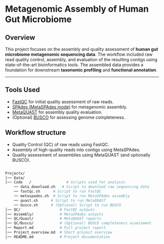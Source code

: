 # Metagenomic Assembly of Human Gut Microbiome

## Overview

This project focuses on the assembly and quality assessment of **human gut microbiome metagenomic sequencing data**. The workflow included raw read quality control, assembly, and evaluation of the resulting contigs using state-of-the-art bioinformatics tools. The assembled data provides a foundation for downstream **taxonomic profiling** and **functional annotation**.

---

## Tools Used

- [FastQC](https://www.bioinformatics.babraham.ac.uk/projects/fastqc/) for initial quality assessment of raw reads.
- [SPAdes (MetaSPAdes mode)](https://github.com/ablab/spades) for metagenomic assembly.
- [MetaQUAST](https://quast.sourceforge.net/) for assembly quality evaluation.
- (Optional) [BUSCO](https://busco.ezlab.org/) for assessing genome completeness.

## Workflow structure

- Quality Control (QC) of raw reads using FastQC.
- Assembly of high-quality reads into contigs using MetaSPAdes.
- Quality assessment of assemblies using MetaQUAST (and optionally BUSCO).

```bash

Projectx/
│── Data/
|── Code   /                # Scripts used for analysis
    ── data_download.sh   # Script to download raw sequencing data
    ── fastqc.sh      # Script to run FastQC
    ── metaspades.sh  # Script to run MetaSPAdes assembly
    ── quast.sh      # Script to run MetaQUAST
    ── busco.sh      # (Optional) Script to run BUSCO
│── QC/                  # FastQC outputs
│── Assembly/            # MetaSPAdes outputs
│── QC/Quast/            # MetaQUAST reports
│── QC/Busco/            # (Optional) BUSCO completeness assessment
│── Report.md            # Full project report
│── Project_overview.md  # Short project overview
│── README.md            # Project documentation
```
